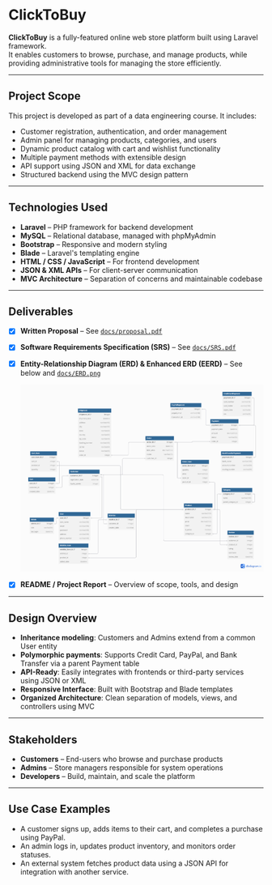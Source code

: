 # ClickToBuy

**ClickToBuy** is a fully-featured online web store platform built using Laravel framework.  
It enables customers to browse, purchase, and manage products, while providing administrative tools for managing the store efficiently.

---

## Project Scope

This project is developed as part of a data engineering course. It includes:

- Customer registration, authentication, and order management
- Admin panel for managing products, categories, and users
- Dynamic product catalog with cart and wishlist functionality
- Multiple payment methods with extensible design
- API support using JSON and XML for data exchange
- Structured backend using the MVC design pattern

---

## Technologies Used

- **Laravel** – PHP framework for backend development
- **MySQL** – Relational database, managed with phpMyAdmin
- **Bootstrap** – Responsive and modern styling
- **Blade** – Laravel's templating engine
- **HTML / CSS / JavaScript** – For frontend development
- **JSON & XML APIs** – For client-server communication
- **MVC Architecture** – Separation of concerns and maintainable codebase

---

## Deliverables

- [x] **Written Proposal** – See [`docs/proposal.pdf`](docs/proposal.md)
- [x] **Software Requirements Specification (SRS)** – See [`docs/SRS.pdf`](docs/SRS.md)
- [x] **Entity-Relationship Diagram (ERD) & Enhanced ERD (EERD)** – See below and [`docs/ERD.png`](docs/ERD.png)

  ![ERD Preview](docs/ERD.png)

- [x] **README / Project Report** – Overview of scope, tools, and design


---

## Design Overview

- **Inheritance modeling**: Customers and Admins extend from a common User entity
- **Polymorphic payments**: Supports Credit Card, PayPal, and Bank Transfer via a parent Payment table
- **API-Ready**: Easily integrates with frontends or third-party services using JSON or XML
- **Responsive Interface**: Built with Bootstrap and Blade templates
- **Organized Architecture**: Clean separation of models, views, and controllers using MVC

---

## Stakeholders

- **Customers** – End-users who browse and purchase products
- **Admins** – Store managers responsible for system operations
- **Developers** – Build, maintain, and scale the platform

---

## Use Case Examples

- A customer signs up, adds items to their cart, and completes a purchase using PayPal.
- An admin logs in, updates product inventory, and monitors order statuses.
- An external system fetches product data using a JSON API for integration with another service.

